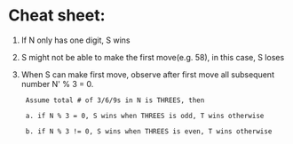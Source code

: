 # Cheat sheet:
1. If N only has one digit, S wins

2. S might not be able to make the first move(e.g. 58), in this case, S loses

3. When S can make first move, observe after first move all subsequent number N' % 3 = 0. 

        Assume total # of 3/6/9s in N is THREES, then 
    
        a. if N % 3 = 0, S wins when THREES is odd, T wins otherwise
    
        b. if N % 3 != 0, S wins when THREES is even, T wins otherwise
